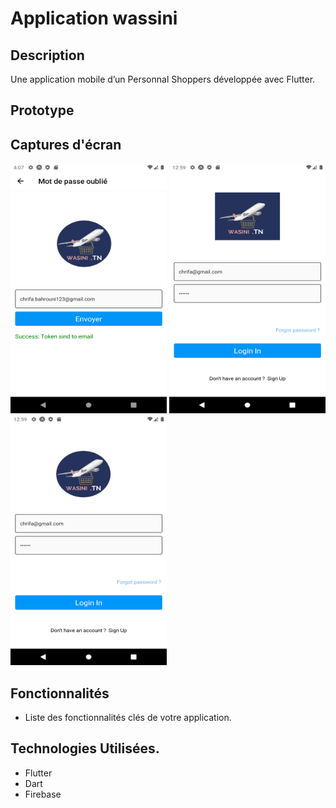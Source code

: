 # 
#  Application wassini 


## Description
Une application mobile d’un  Personnal Shoppers développée avec Flutter.
##   Prototype  

## Captures d'écran

<img src="captures/forget password.png"  width="250" height="400" /> <img src="captures/login.png" width="250" height="400" /> <img src="captures/loginup.png"  width="250" height="400" />  



## Fonctionnalités
- Liste des fonctionnalités clés de votre application.

## Technologies Utilisées.
- Flutter
- Dart
- Firebase 


